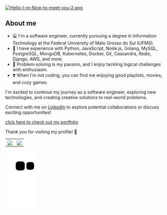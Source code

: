[![Hello-I-m-Nice-to-meet-you-2.png](https://i.imgur.com/Ax467rh.png)](https://i.imgur.com/Ax467rh.png)
 
## About me

- 💻 I'm a software engineer, currently pursuing a degree in Information Technology at the Federal University of Mato Grosso do Sul (UFMS).
- 🧮 I have experience with Python, JavaScript, Node.js, Golang, MySQL, PostgreSQL, MongoDB, Kubernetes, Docker, Git, Cassandra, Redis, Django, AWS, and more.
- 🧠 Problem-solving is my passion, and I enjoy tackling logical challenges with enthusiasm.
- ❣️ When I'm not coding, you can find me enjoying good playlists, movies, and cozy games.


I'm excited to continue my journey as a software engineer, exploring new technologies, and creating creative solutions to real-world problems. 

Connect with me on [LinkedIn](https://www.linkedin.com/in/moonrafa/) to explore potential collaborations or discuss exciting opportunities!

[click here to check out my portfolio](http://moonrafa.vercel.app/)

Thank you for visiting my profile! 🙌

  <center>
  <table>
    <tr>
 <td><img width="400px" align="center" src="https://github-readme-stats.vercel.app/api/top-langs/?username=moonrafa&hide=javascript,php,html,css,scss,shell,typescript&layout=compact&theme=midnight-purple">
</td>
 <td><img  width="495px" align="center" src="https://github-readme-stats.vercel.app/api?username=moonrafa&show_icons=true&hide=stars&theme=midnight-purple&include_all_commits=true&count_private=true"> 
      </td>
    </tr>
  </table>
</center>

 
![Snake animation](https://github.com/moonrafa/moonrafa/blob/output/github-contribution-grid-snake.svg)

